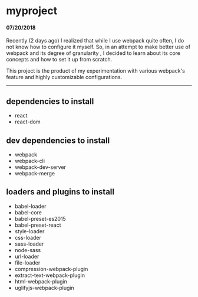 # myproject

#### 07/20/2018
Recently (2 days ago) I realized that while I use webpack quite often, I do not know how to configure it myself. So, in an attempt to make better use of webpack and its degree of granularity , I decided to learn about its core concepts and how to set it up from scratch.

This project is the product of my experimentation with various webpack's feature and highly customizable configurations.

<hr >

## dependencies to install

- react
- react-dom

## dev dependencies to install

- webpack
- webpack-cli
- webpack-dev-server
- webpack-merge

## loaders and plugins to install

- babel-loader
- babel-core
- babel-preset-es2015
- babel-preset-react
- style-loader
- css-loader
- sass-loader
- node-sass
- url-loader
- file-loader
- compression-webpack-plugin
- extract-text-webpack-plugin
- html-webpack-plugin
- uglifyjs-webpack-plugin

